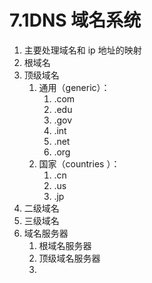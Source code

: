 # 7.1DNS 域名系统
1. 主要处理域名和 ip 地址的映射
2. 根域名
3. 顶级域名
	1. 通用（generic）：
		1. .com
		2. .edu
		3. .gov
		4. .int
		5. .net
		6. .org
	2. 国家（countries ）：
		1. .cn
		2. .us
		3. .jp
4. 二级域名
5. 三级域名
6. 域名服务器
	1. 根域名服务器
	2. 顶级域名服务器
	3. 
